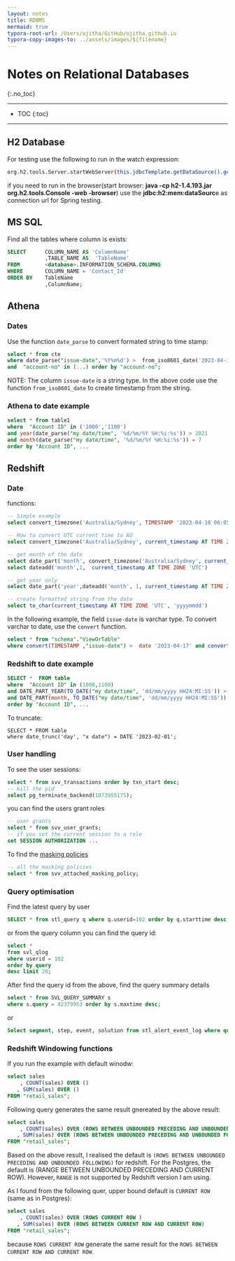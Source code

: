 ```yaml
---
layout: notes 
title: RDBMS
mermaid: true
typora-root-url: /Users/ojitha/GitHub/ojitha.github.io
typora-copy-images-to: ../assets/images/${filename}
---
```


# Notes on Relational Databases
{:.no_toc}

---

* TOC
{:toc}

---
## H2 Database

For testing use the following to run in the watch expression:

```bash
org.h2.tools.Server.startWebServer(this.jdbcTemplate.getDataSource().getConnection())
```

if you need to run in the browser(start browser: **java -cp h2-1.4.193.jar org.h2.tools.Console -web -browser**) use the **jdbc:h2:mem:dataSourc**e as connection url for Spring testing.


## MS SQL
Find all the tables where column is exists:
```sql
SELECT      COLUMN_NAME AS 'ColumnName'
            ,TABLE_NAME AS  'TableName'
FROM        <database>.INFORMATION_SCHEMA.COLUMNS
WHERE       COLUMN_NAME = 'Contact_Id'
ORDER BY    TableName
            ,ColumnName;
```

## Athena

### Dates

Use the function `date_parse` to convert formated string to time stamp:

```sql
select * from cte 
where date_parse("issue-date",'%Y%m%d') >  from_iso8601_date('2023-04-17') and date_parse("issue-date",'%Y%m%d') <  from_iso8601_date('2023-04-19')
and  "account-no" in (...) order by "account-no";
```

NOTE: The column `issue-date` is a string type.
In the above code use the function `from_iso8601_date` to create timestamp from the string.

### Athena to date example

```sql
select * from table1 
where  "Account ID" in ('1000','1100') 
and year(date_parse("my date/time", '%d/%m/%Y %H:%i:%s')) > 2021 
and month(date_parse("my date/time", '%d/%m/%Y %H:%i:%s')) = 7
order by "Account ID", ...
```

## Redshift

### Date 

functions:

```sql
-- Simple example
select convert_timezone('Australia/Sydney', TIMESTAMP '2023-04-18 06:05:00.170 UTC')

-- How to convert UTC current time to AU
select convert_timezone('Australia/Sydney', current_timestamp AT TIME ZONE 'UTC')

-- get month of the date
select date_part('month', convert_timezone('Australia/Sydney', current_timestamp AT TIME ZONE 'UTC'))
select dateadd('month',1,  current_timestamp AT TIME ZONE 'UTC')

-- get year only
select date_part('year',dateadd('month', 1, current_timestamp AT TIME ZONE 'UTC'))

-- create formatted string from the date
select to_char(current_timestamp AT TIME ZONE 'UTC', 'yyyymmdd')
```

In the following example, the field `issue-date` is varchar type. To convert varchar to date, use the `convert` function.

```sql
select * from "schema"."ViewOrTable"
where convert(TIMESTAMP ,"issue-date") >  date '2023-04-17' and convert(TIMESTAMP ,"issue-date") <  date '2023-04-19' 
```

### Redshift to date example

```sql
SELECT *  FROM table 
where  "Account ID" in (1000,1100) 
and DATE_PART_YEAR(TO_DATE("my date/time", 'dd/mm/yyyy HH24:MI:SS')) > 2021 
and DATE_PART(month, TO_DATE("my date/time", 'dd/mm/yyyy HH24:MI:SS')) = 7
order by "Account ID", ...
```

To truncate:

```
SELECT * FROM table 
where date_trunc('day', "x date") = DATE '2023-02-01';
```

### User handling

To see the user sessions:

```sql
select * from svv_transactions order by txn_start desc;
-- kill the pid
select pg_terminate_backend(1073955175);
```

you can find the users grant roles

```sql
-- user grants
select * from svv_user_grants;
-- if you set the current session to a role 
set SESSION AUTHORIZATION ...
```

To find the [masking policies](https://www.youtube.com/watch?v=jXYoxRxEpOU)

```sql
-- all the masking policies
select * from svv_attached_masking_policy;
```

### Query optimisation
Find the latest query by user

```sql
SELECT * from stl_query q where q.userid=102 order by q.starttime desc;
```
or from the query column you can find the query id: 

```sql
select *
from svl_qlog
where userid = 102
order by query
desc limit 20;
```

After find the query id from the above, find the query summary details

```sql
select * from SVL_QUERY_SUMMARY s 
where s.query = 42379953 order by s.maxtime desc;
```

or 

```sql
Select segment, step, event, solution from stl_alert_event_log where query in (	43052982,43055809,43055811) order by segment, step
```

### Redshift Windowing functions
If you run the example with default winodw:

```sql
select sales
    , COUNT(sales) OVER ()
   , SUM(sales) OVER ()
FROM "retail_sales";
```
Following query generates the same result gnereated by the above result:

```sql
select sales
    , COUNT(sales) OVER (ROWS BETWEEN UNBOUNDED PRECEDING AND UNBOUNDED FOLLOWING )
   , SUM(sales) OVER (ROWS BETWEEN UNBOUNDED PRECEDING AND UNBOUNDED FOLLOWING)
FROM "retail_sales";
```

Based on the above result, I realised the default is `(ROWS BETWEEN UNBOUNDED PRECEDING AND UNBOUNDED FOLLOWING)` for redshift. For the Postgres, the default is (RANGE BETWEEN UNBOUNDED PRECEDING AND CURRENT ROW). However, `RANGE` is not supported by Redshift version I am using.

As I found from the following quer, upper bound default is `CURRENT ROW` (same as in Postgres):

```sql
select sales
    , COUNT(sales) OVER (ROWS CURRENT ROW )
   , SUM(sales) OVER (ROWS BETWEEN CURRENT ROW AND CURRENT ROW)
FROM "retail_sales";
```
because `ROWS CURRENT ROW` generate the same result for the `ROWS BETWEEN CURRENT ROW AND CURRENT ROW`.
